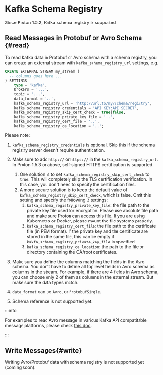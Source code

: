 # Kafka Schema Registry

Since Proton 1.5.2, Kafka schema registry is supported.

## Read Messages in Protobuf or Avro Schema {#read}

To read Kafka data in Protobuf or Avro schema with a schema registry, you can create an external stream with `kafka_schema_registry_url` settings, e.g.

```sql
CREATE EXTERNAL STREAM my_stream (
  -- columns goes here ...
) SETTINGS
    type = 'kafka',
    brokers = '...',
    topic = '...',
    data_format = '..',
    kafka_schema_registry_url = 'http://url.to/my/schema/registry',
    kafka_schema_registry_credentials = 'API_KEY:API_SECRET',
    kafka_schema_registry_skip_cert_check = true|false,
    kafka_schema_registry_private_key_file = '..',
    kafka_schema_registry_cert_file = '..',
    kafka_schema_registry_ca_location = '..';
```

Please note:

1. `kafka_schema_registry_credentials` is optional. Skip this if the schema registry server doesn't require authentication.
2. Make sure to add `http://` or `https://` in the `kafka_schema_registry_url`. In Proton 1.5.3 or above, self-signed HTTPS certification is supported.
   1. One solution is to set `kafka_schema_registry_skip_cert_check` to `true`. This will completely skip the TLS certification verification. In this case, you don't need to specify the certification files.
   2. A more secure solution is to keep the default value of `kafka_schema_registry_skip_cert_check`, which is false. Omit this setting and specify the following 3 settings:
      1. `kafka_schema_registry_private_key_file`: the file path to the private key file used for encryption. Please use absolute file path and make sure Proton can access this file. If you are using Kubernetes or Docker, please mount the file systems properly.
      2. `kafka_schema_registry_cert_file`: the file path to the certificate file (in PEM format). If the private key and the certificate are stored in the same file, this can be empty if `kakfa_schema_registry_private_key_file` is specified.
      3. `kafka_schema_registry_ca_location`: the path to the file or directory containing the CA/root certificates.

3. Make sure you define the columns matching the fields in the Avro schema. You don't have to define all top level fields in Avro schema as columns in the stream. For example, if there are 4 fields in Avro schema, you can choose only 2 of them as columns in the external stream. But make sure the data types match.
4. `data_format` can be `Avro`, or `ProtobufSingle`.
5. Schema reference is not supported yet.

:::info

For examples to read Avro message in various Kafka API compatitable message platforms, please check [this doc](tutorial-sql-read-avro).

:::
## Write Messages{#write}

Writing Avro/Protobuf data with schema registry is not supported yet (coming soon).
